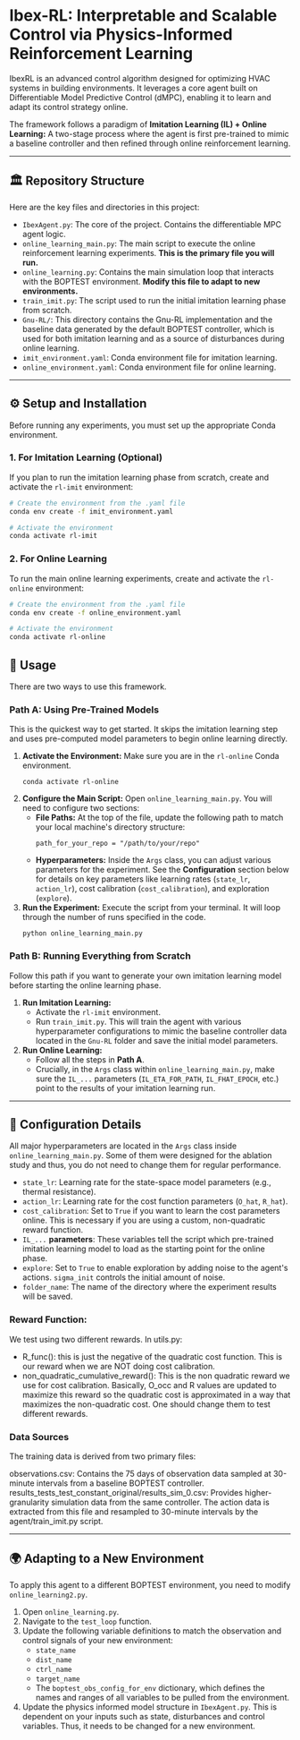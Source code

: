 # Ibex-RL: Interpretable and Scalable Control via Physics-Informed Reinforcement Learning

IbexRL is an advanced control algorithm designed for optimizing HVAC systems in building environments. It leverages a core agent built on Differentiable Model Predictive Control (dMPC), enabling it to learn and adapt its control strategy online.

The framework follows a paradigm of **Imitation Learning (IL) + Online Learning:** A two-stage process where the agent is first pre-trained to mimic a baseline controller and then refined through online reinforcement learning.

---

## 🏛️ Repository Structure

Here are the key files and directories in this project:

* `IbexAgent.py`: The core of the project. Contains the differentiable MPC agent logic.
* `online_learning_main.py`: The main script to execute the online reinforcement learning experiments. **This is the primary file you will run.**
* `online_learning.py`: Contains the main simulation loop that interacts with the BOPTEST environment. **Modify this file to adapt to new environments.**
* `train_imit.py`: The script used to run the initial imitation learning phase from scratch.
* `Gnu-RL/`: This directory contains the Gnu-RL implementation and the baseline data generated by the default BOPTEST controller, which is used for both imitation learning and as a source of disturbances during online learning.
* `imit_environment.yaml`: Conda environment file for imitation learning.
* `online_environment.yaml`: Conda environment file for online learning.

---

## ⚙️ Setup and Installation

Before running any experiments, you must set up the appropriate Conda environment.

### 1. For Imitation Learning (Optional)

If you plan to run the imitation learning phase from scratch, create and activate the `rl-imit` environment:

```bash
# Create the environment from the .yaml file
conda env create -f imit_environment.yaml

# Activate the environment
conda activate rl-imit
```

### 2. For Online Learning

To run the main online learning experiments, create and activate the `rl-online` environment:
```bash
# Create the environment from the .yaml file
conda env create -f online_environment.yaml

# Activate the environment
conda activate rl-online
```

## 🚀 Usage

There are two ways to use this framework.

### Path A: Using Pre-Trained Models

This is the quickest way to get started. It skips the imitation learning step and uses pre-computed model parameters to begin online learning directly.

1.  **Activate the Environment:** Make sure you are in the `rl-online` Conda environment.
    ```
    conda activate rl-online
    ```
2.  **Configure the Main Script:** Open `online_learning_main.py`. You will need to configure two sections:
    * **File Paths:** At the top of the file, update the following path to match your local machine's directory structure:
        ```
        path_for_your_repo = "/path/to/your/repo"
        ```
    * **Hyperparameters:** Inside the `Args` class, you can adjust various parameters for the experiment. See the **Configuration** section below for details on key parameters like learning rates (`state_lr`, `action_lr`), cost calibration (`cost_calibration`), and exploration (`explore`).
3.  **Run the Experiment:** Execute the script from your terminal. It will loop through the number of runs specified in the code.
    ```
    python online_learning_main.py
    ```

### Path B: Running Everything from Scratch

Follow this path if you want to generate your own imitation learning model before starting the online learning phase.

1.  **Run Imitation Learning:**
    * Activate the `rl-imit` environment.
    * Run `train_imit.py`. This will train the agent with various hyperparameter configurations to mimic the baseline controller data located in the `Gnu-RL` folder and save the initial model parameters.
2.  **Run Online Learning:**
    * Follow all the steps in **Path A**.
    * Crucially, in the `Args` class within `online_learning_main.py`, make sure the `IL_...` parameters (`IL_ETA_FOR_PATH`, `IL_FHAT_EPOCH`, etc.) point to the results of your imitation learning run.

---

## 🔧 Configuration Details

All major hyperparameters are located in the `Args` class inside `online_learning_main.py`. Some of them were designed for the ablation study and thus, you do not need to change them for regular performance.

* `state_lr`: Learning rate for the state-space model parameters (e.g., thermal resistance).
* `action_lr`: Learning rate for the cost function parameters (`O_hat`, `R_hat`).
* `cost_calibration`: Set to `True` if you want to learn the cost parameters online. This is necessary if you are using a custom, non-quadratic reward function.
* `IL_...` **parameters**: These variables tell the script which pre-trained imitation learning model to load as the starting point for the online phase.
* `explore`: Set to `True` to enable exploration by adding noise to the agent's actions. `sigma_init` controls the initial amount of noise.
* `folder_name`: The name of the directory where the experiment results will be saved.
  

### Reward Function: 
We test using two different rewards. In utils.py: 
* R_func(): this is just the negative of the quadratic cost function. This is our reward when we are NOT doing cost calibration.
* non_quadratic_cumulative_reward(): This is the non quadratic reward we use for cost calibration. Basically, O_occ and R values are updated to maximize this reward so the quadratic cost is approximated in a way that maximizes the non-quadratic cost.
One should change them to test different rewards.


### Data Sources
The training data is derived from two primary files:

observations.csv: Contains the 75 days of observation data sampled at 30-minute intervals from a baseline BOPTEST controller.
results_tests_test_constant_original/results_sim_0.csv: Provides higher-granularity simulation data from the same controller. The action data is extracted from this file and resampled to 30-minute intervals by the agent/train_imit.py script. 


---

## 🌍 Adapting to a New Environment

To apply this agent to a different BOPTEST environment, you need to modify `online_learning2.py`.

1.  Open `online_learning.py`.
2.  Navigate to the `test_loop` function.
3.  Update the following variable definitions to match the observation and control signals of your new environment:
    * `state_name`
    * `dist_name`
    * `ctrl_name`
    * `target_name`
    * The `boptest_obs_config_for_env` dictionary, which defines the names and ranges of all variables to be pulled from the environment.
4. Update the physics informed model structure in `IbexAgent.py`. This is dependent on your inputs such as state, disturbances and control variables. Thus, it needs to be changed for a new environment.
  

